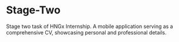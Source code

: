 # Stage-Two
Stage two task of HNGx Internship. A mobile application serving as a comprehensive CV, showcasing personal and professional details.
